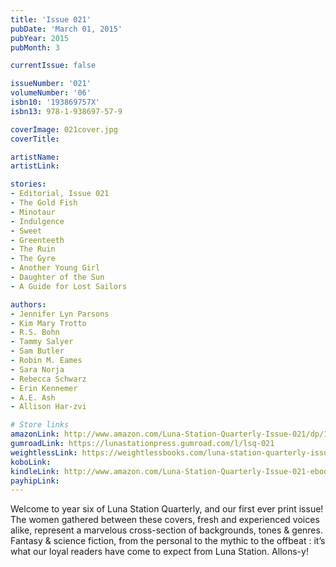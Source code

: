 ```yaml
---
title: 'Issue 021'
pubDate: 'March 01, 2015'
pubYear: 2015
pubMonth: 3

currentIssue: false

issueNumber: '021'
volumeNumber: '06'
isbn10: '193869757X'
isbn13: 978-1-938697-57-9

coverImage: 021cover.jpg
coverTitle: 

artistName: 
artistLink: 

stories:
- Editorial, Issue 021
- The Gold Fish
- Minotaur
- Indulgence
- Sweet
- Greenteeth
- The Ruin
- The Gyre
- Another Young Girl
- Daughter of the Sun
- A Guide for Lost Sailors

authors:
- Jennifer Lyn Parsons
- Kim Mary Trotto
- R.S. Bohn
- Tammy Salyer
- Sam Butler
- Robin M. Eames
- Sara Norja
- Rebecca Schwarz
- Erin Kennemer
- A.E. Ash
- Allison Har-zvi

# Store links
amazonLink: http://www.amazon.com/Luna-Station-Quarterly-Issue-021/dp/193869757X/
gumroadLink: https://lunastationpress.gumroad.com/l/lsq-021
weightlessLink: https://weightlessbooks.com/luna-station-quarterly-issue-021/
koboLink: 
kindleLink: http://www.amazon.com/Luna-Station-Quarterly-Issue-021-ebook/dp/B00U245GQM/
payhipLink: 
---
```


Welcome to year six of Luna Station Quarterly, and our first ever print issue! The women gathered between these covers, fresh and experienced voices alike, represent a marvelous cross-section of backgrounds, tones &amp; genres. Fantasy &amp; science fiction, from the personal to the mythic to the offbeat : it’s what our loyal readers have come to expect from Luna Station. Allons-y!
